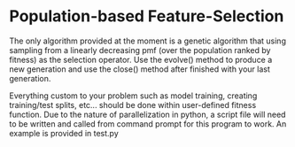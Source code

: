 # Population-based Feature-Selection

The only algorithm provided at the moment is a genetic algorithm that using sampling from 
a linearly decreasing pmf (over the population ranked by fitness) as the selection operator.
Use the evolve() method to produce a new generation and use the close() method after finished
with your last generation.

Everything custom to your problem such as model training, creating training/test splits, etc...
should be done within user-defined fitness function.  Due to the nature of parallelization in
python, a script file will need to be written and called from command prompt for this program to work.
An example is provided in test.py
